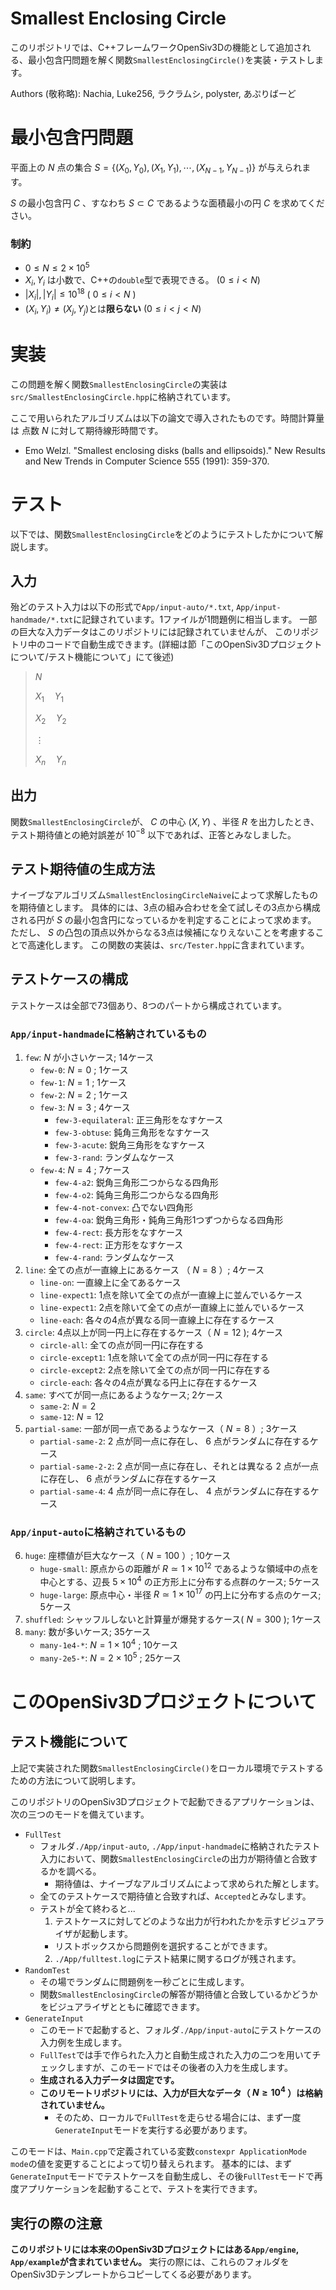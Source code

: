 # Smallest Enclosing Circle
このリポジトリでは、C++フレームワークOpenSiv3Dの機能として追加される、最小包含円問題を解く関数`SmallestEnclosingCircle()`を実装・テストします。

Authors (敬称略): Nachia, Luke256, ラクラムシ, polyster, あぷりばーど

# 最小包含円問題

平面上の $N$ 点の集合 $S =  \{(X_0, Y_0), (X_1, Y_1), \cdots, (X_{N-1}, Y_{N-1})\}$ が与えられます。

$S$ の最小包含円 $C$ 、すなわち $S \subset C$ であるような面積最小の円 $C$ を求めてください。

### 制約
- $0 \leq N \leq 2 \times 10^5$
- $X_i, Y_i$ は小数で、C++の`double`型で表現できる。  ($0 \leq i < N$)
- $|X_i|, |Y_i| \leq 10^{18}$ ( $0 \leq i < N$ )
- $(X_i, Y_i) \neq (X_j, Y_j)$とは**限らない** ($0 \leq i < j < N$)

# 実装
この問題を解く関数`SmallestEnclosingCircle`の実装は`src/SmallestEnclosingCircle.hpp`に格納されています。

ここで用いられたアルゴリズムは以下の論文で導入されたものです。時間計算量は 点数 $N$ に対して期待線形時間です。
- Emo Welzl. "Smallest enclosing disks (balls and ellipsoids)." New Results and New Trends in Computer Science 555 (1991): 359-370.


# テスト

以下では、関数`SmallestEnclosingCircle`をどのようにテストしたかについて解説します。

## 入力
殆どのテスト入力は以下の形式で`App/input-auto/*.txt`, `App/input-handmade/*.txt`に記録されています。1ファイルが1問題例に相当します。
一部の巨大な入力データはこのリポジトリには記録されていませんが、
このリポジトリ中のコードで自動生成できます。(詳細は節「このOpenSiv3Dプロジェクトについて/テスト機能について」にて後述)

> $N$
> 
> $X_1\quad Y_1$
> 
> $X_2\quad Y_2$
> 
> $\vdots$
> 
> $X_n\quad Y_n$

## 出力
関数`SmallestEnclosingCircle`が、 $C$ の中心 $(X, Y)$ 、半径 $R$ を出力したとき、
テスト期待値との絶対誤差が $10^{-8}$ 以下であれば、正答とみなしました。

## テスト期待値の生成方法
ナイーブなアルゴリズム`SmallestEnclosingCircleNaive`によって求解したものを期待値とします。
具体的には、3点の組み合わせを全て試しその3点から構成される円が $S$ の最小包含円になっているかを判定することによって求めます。
ただし、 $S$ の凸包の頂点以外からなる3点は候補になりえないことを考慮することで高速化します。
この関数の実装は、`src/Tester.hpp`に含まれています。

## テストケースの構成
テストケースは全部で73個あり、8つのパートから構成されています。

### `App/input-handmade`に格納されているもの

1) `few`: $N$ が小さいケース; 14ケース
   -  `few-0`: $N = 0$ ; 1ケース
   -  `few-1`: $N = 1$ ; 1ケース
   -  `few-2`: $N = 2$ ; 1ケース
   -  `few-3`: $N = 3$ ; 4ケース
      -  `few-3-equilateral`: 正三角形をなすケース
      -  `few-3-obtuse`: 鈍角三角形をなすケース
      -  `few-3-acute`: 鋭角三角形をなすケース 
      -  `few-3-rand`: ランダムなケース
   -  `few-4`: $N = 4$ ; 7ケース
      - `few-4-a2`: 鋭角三角形二つからなる四角形
      - `few-4-o2`: 鈍角三角形二つからなる四角形
      - `few-4-not-convex`: 凸でない四角形
      - `few-4-oa`: 鋭角三角形・鈍角三角形1つずつからなる四角形
      - `few-4-rect`: 長方形をなすケース
      - `few-4-rect`: 正方形をなすケース
      - `few-4-rand`: ランダムなケース
2) `line`: 全ての点が一直線上にあるケース （ $N = 8$ ）; 4ケース
   - `line-on`: 一直線上に全てあるケース
   - `line-expect1`: 1点を除いて全ての点が一直線上に並んでいるケース
   - `line-expect1`: 2点を除いて全ての点が一直線上に並んでいるケース
   - `line-each`: 各々の4点が異なる同一直線上に存在するケース
3) `circle`: 4点以上が同一円上に存在するケース（ $N = 12$ ); 4ケース
    - `circle-all`: 全ての点が同一円に存在する
    - `circle-except1`: 1点を除いて全ての点が同一円に存在する
    - `circle-except2`: 2点を除いて全ての点が同一円に存在する
    - `circle-each`: 各々の4点が異なる円上に存在するケース
4) `same`: すべてが同一点にあるようなケース; 2ケース
   - `same-2`: $N = 2$ 
   - `same-12`: $N = 12$
5) `partial-same`: 一部が同一点であるようなケース（ $N = 8$ ）; 3ケース
   - `partial-same-2`: $2$ 点が同一点に存在し、 $6$ 点がランダムに存在するケース
   - `partial-same-2-2`: $2$ 点が同一点に存在し、それとは異なる $2$ 点が一点に存在し、 $6$ 点がランダムに存在するケース
   - `partial-same-4`: $4$ 点が同一点に存在し、 $4$ 点がランダムに存在するケース

### `App/input-auto`に格納されているもの

6) `huge`: 座標値が巨大なケース（ $N = 100$ ）; 10ケース
   - `huge-small`: 原点からの距離が $R \simeq 1 \times 10^{12}$ であるような領域中の点を中心とする、辺長 $5 \times 10^4$ の正方形上に分布する点群のケース; 5ケース
   - `huge-large`: 原点中心・半径 $R \simeq 1 \times 10^{17}$ の円上に分布する点のケース; 5ケース
7) `shuffled`: シャッフルしないと計算量が爆発するケース( $N = 300$ ); 1ケース
8) `many`: 数が多いケース; 35ケース
   - `many-1e4-*`: $N = 1 \times 10^4$ ; 10ケース
   - `many-2e5-*`: $N = 2 \times 10^5$ ; 25ケース


# このOpenSiv3Dプロジェクトについて

## テスト機能について
上記で実装された関数`SmallestEnclosingCircle()`をローカル環境でテストするための方法について説明します。

このリポジトリのOpenSiv3Dプロジェクトで起動できるアプリケーションは、次の三つのモードを備えています。
- `FullTest`
  - フォルダ`./App/input-auto`, `./App/input-handmade`に格納されたテスト入力において、関数`SmallestEnclosingCircle`の出力が期待値と合致するかを調べる。
    - 期待値は、ナイーブなアルゴリズムによって求められた解とします。
  - 全てのテストケースで期待値と合致すれば、`Accepted`とみなします。
  - テストが全て終わると...
    1.  テストケースに対してどのような出力が行われたかを示すビジュアライザが起動します。
      - リストボックスから問題例を選択することができます。
    2. `./App/fulltest.log`にテスト結果に関するログが残されます。
- `RandomTest`
  - その場でランダムに問題例を一秒ごとに生成します。
  - 関数`SmallestEnclosingCircle`の解答が期待値と合致しているかどうかをビジュアライザとともに確認できます。
- `GenerateInput`
  - このモードで起動すると、フォルダ`./App/input-auto`にテストケースの入力例を生成します。
  - `FullTest`では手で作られた入力と自動生成された入力の二つを用いてチェックしますが、このモードではその後者の入力を生成します。
  - **生成される入力データは固定です。**
  - **このリモートリポジトリには、入力が巨大なデータ（ $N \geq 10^4$ ）は格納されていません。**
    - そのため、ローカルで`FullTest`を走らせる場合には、まず一度`GenerateInput`モードを実行する必要があります。

このモードは、`Main.cpp`で定義されている変数`constexpr ApplicationMode mode`の値を変更することによって切り替えられます。
基本的には、まず`GenerateInput`モードでテストケースを自動生成し、その後`FullTest`モードで再度アプリケーションを起動することで、テストを実行できます。

## 実行の際の注意
**このリポジトリには本来のOpenSiv3Dプロジェクトにはある`App/engine`, `App/example`が含まれていません。**
実行の際には、これらのフォルダをOpenSiv3Dテンプレートからコピーしてくる必要があります。
